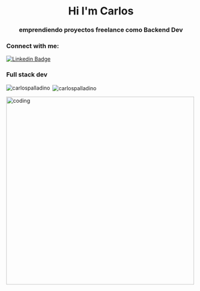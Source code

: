 <h1 align="center"> Hi I'm Carlos</h1>
<h3 align="center"> emprendiendo proyectos freelance como Backend Dev</h3>



<h3 align="left">Connect with me:</h3>

[![Linkedin Badge](https://img.shields.io/badge/-Carlos%20Palladino-0072b1?style=flat&logo=Linkedin&logoColor=white)](https://www.linkedin.com/in/carlos-ezequiel-palladino-torres-5a945a232/ "Connect on LinkedIn")
<h3 align="left">Full stack dev </h3>


<p><img align="left" src="https://github-readme-stats.vercel.app/api/top-langs?username=carlospalladino&show_icons=true&locale=en&layout=compact" alt="carlospalladino" /></p>

<p>&nbsp;<img align="center" src="https://github-readme-stats.vercel.app/api?username=carlospalladino&show_icons=true&locale=en" alt="carlospalladino" /></p>
<img aling="center" alt="coding" width="500" src="https://media.giphy.com/media/jTNG3RF6EwbkpD4LZx/giphy.gif">


